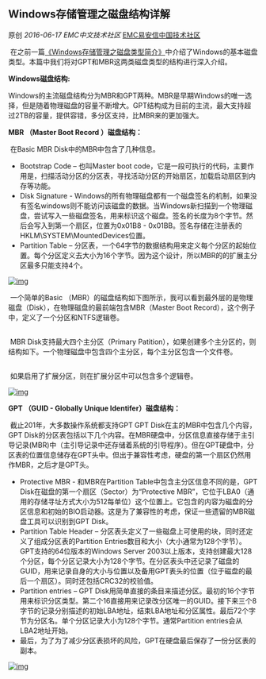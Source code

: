 ## Windows存储管理之磁盘结构详解

原创 *2016-06-17* *EMC中文技术社区* [EMC易安信中国技术社区](https://mp.weixin.qq.com/s?__biz=MjM5NjY0NzAwMg==&mid=2651771049&idx=1&sn=9119b3d03bf4489ad45bb65bc40e9e93&scene=21##)

 

​     在之前一篇[《Windows存储管理之磁盘类型简介》](http://mp.weixin.qq.com/s?__biz=MjM5NjY0NzAwMg==&mid=2651771039&idx=1&sn=a0fb4a8c727a08faf681166385903e17&scene=21#wechat_redirect)中介绍了Windows的基本磁盘类型。本篇中我们将对GPT和MBR这两类磁盘类型的结构进行深入介绍。

 

**Windows磁盘结构:**

 

​     Windows的主流磁盘结构分为MBR和GPT两种。MBR是早期Windows的唯一选择，但是随着物理磁盘的容量不断增大。GPT结构成为目前的主流，最大支持超过2TB的容量，提供容错，多分区支持，比MBR来的更加强大。

 

**MBR （Master Boot Record ）磁盘结构：**

 

​     在Basic MBR Disk中的MBR中包含了几种信息。

 

- Bootstrap Code – 也叫Master boot code，它是一段可执行的代码，主要作用是，扫描活动分区的分区表，寻找活动分区的开始扇区，加载启动扇区到内存等功能。
- Disk Signature - Windows的所有物理磁盘都有一个磁盘签名的机制，如果没有签名windows则不能访问该磁盘的数据。当Windows新扫描到一个物理磁盘，尝试写入一些磁盘签名，用来标识这个磁盘。签名的长度为8个字节。然后会写入到第一个扇区，位置为0x01B8 -  0x01BB。签名存储在注册表的HKLM\SYSTEM\MountedDevices位置。
- Partition Table – 分区表，一个64字节的数据结构用来定义每个分区的起始位置。每个分区定义去大小为16个字节。因为这个设计，所以MBR的的扩展主分区最多只能支持4个。

 

 

[![img](http://mmbiz.qpic.cn/mmbiz/TztEwAzAQIUTCWxtvYs5cwhM4ic3niabqO9WcdFtnIMNXUsiaMiagR8QbxOEGZVXrEjcib8DEOdbesvLsPwvzhMg9RA/640?wx_fmt=jpeg&tp=webp&wxfrom=5&wx_lazy=1)]()

 

​     一个简单的Basic （MBR）的磁盘结构如下图所示，我可以看到最外层的是物理磁盘（Disk），在物理磁盘的最前端包含MBR（Master Boot Record），这个例子中，定义了一个分区和NTFS逻辑卷。

[![img](data:image/gif;base64,iVBORw0KGgoAAAANSUhEUgAAAAEAAAABCAYAAAAfFcSJAAAADUlEQVQImWNgYGBgAAAABQABh6FO1AAAAABJRU5ErkJggg==)]()

​     MBR Disk支持最大四个主分区（Primary Patition），如果创建多个主分区的，则结构如下。一个物理磁盘中包含四个主分区，每个主分区包含一个文件卷。

[![img](data:image/gif;base64,iVBORw0KGgoAAAANSUhEUgAAAAEAAAABCAYAAAAfFcSJAAAADUlEQVQImWNgYGBgAAAABQABh6FO1AAAAABJRU5ErkJggg==)]()

​     如果启用了扩展分区，则在扩展分区中可以包含多个逻辑卷。

[![img](http://mmbiz.qpic.cn/mmbiz/TztEwAzAQIUTCWxtvYs5cwhM4ic3niabqOXAfFSNicYc7F8aT6ueiabUdgG8PWia16lE1uj8kZUV1Ztq5HVIGAWfHtA/640?wx_fmt=jpeg&tp=webp&wxfrom=5&wx_lazy=1)]()

 

**GPT （GUID - Globally Unique Identifer）磁盘结构：**

 

​     截止201年，大多数操作系统都支持GPT GPT Disk在主的MBR中包含几个内容，GPT Disk的分区表包括以下几个内容。在MBR硬盘中，分区信息直接存储于主引导记录(MBR)中（主引导记录中还存储着系统的引导程序）。但在GPT硬盘中，分区表的位置信息储存在GPT头中。但出于兼容性考虑，硬盘的第一个扇区仍然用作MBR，之后才是GPT头。

 

- Protective MBR - 和MBR在Partition Table中包含主分区信息不同的是，GPT Disk在磁盘的第一个扇区（Sector）为“Protective MBR”，它位于LBA0（通用的存储寻址方式大小为512每单位）这个位置上。它包含的内容为磁盘的分区信息和初始的BIO启动器。这是为了兼容性的考虑，保证一些遗留的MBR磁盘工具可以识别到GPT Disk。
- Partition Table Header – 分区表头定义了一些磁盘上可使用的块，同时还定义了组成分区表的Partition Entries数目和大小（大小通常为128个字节）。GPT支持的64位版本的Windows Server 2003以上版本，支持创建最大128个分区，每个分区记录大小为128个字节。在分区表头中还记录了磁盘的GUID，用来记录自身的大小与位置以及备用GPT表头的位置（位于磁盘的最后一个扇区）。同时还包括CRC32的校验值。
- Partition entries – GPT Disk用简单直接的条目来描述分区。最初的16个字节用来标识分区类型。第二个16直接用来记录改分区唯一的GUID。接下来三个8字节的记录分别描述的初始LBA地址，结束LBA地址和分区属性。最后72个字节为分区名。单个分区记录大小为128个字节。通常Partition entries会从LBA2地址开始。
- 最后，为了为了减少分区表损坏的风险，GPT在硬盘最后保存了一份分区表的副本。

 

 

[![img](http://mmbiz.qpic.cn/mmbiz/TztEwAzAQIUTCWxtvYs5cwhM4ic3niabqOmao1a8W5uuD4vAT2mxicejTbWrwLrsjcib1OC3WibZ9TLiaNXC4MnUqBbw/640?wx_fmt=jpeg&tp=webp&wxfrom=5&wx_lazy=1)]()